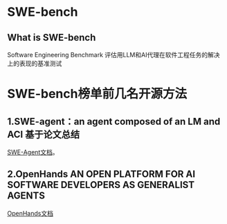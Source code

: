 # SWE-bench

## What is SWE-bench
Software Engineering Benchmark 评估用LLM和AI代理在软件工程任务的解决上的表现的基准测试

# SWE-bench榜单前几名开源方法

## 1.SWE-agent：an agent composed of an LM and ACI  基于论文总结
[SWE-Agent文档](https://swe-agent.com)。

## 2.OpenHands AN OPEN PLATFORM FOR AI SOFTWARE DEVELOPERS AS GENERALIST AGENTS 
[OpenHands文档](https://docs.all-hands.dev/)

